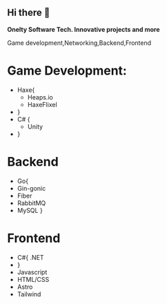 ## Hi there 👋


**Onelty Software Tech. Innovative projects and more**


Game development,Networking,Backend,Frontend

# Game Development:

- Haxe{
  - Heaps.io
  - HaxeFlixel
- }
- C# {
  - Unity
- }

# Backend

-  Go{
  - Gin-gonic
  - Fiber
  - RabbitMQ
  - MySQL
}

# Frontend

- C#{
  .NET
- }
- Javascript
- HTML/CSS
- Astro
- Tailwind

